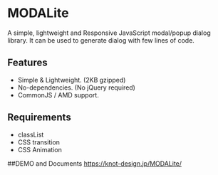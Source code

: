# MODALite
A simple, lightweight and Responsive JavaScript modal/popup dialog library.
It can be used to generate dialog with few lines of code.
 
## Features
- Simple & Lightweight. (2KB gzipped)
- No-dependencies. (No jQuery required)
- CommonJS / AMD support.

## Requirements
- classList
- CSS transition
- CSS Animation

##DEMO and Documents
https://knot-design.jp/MODALite/

